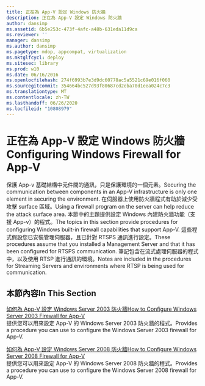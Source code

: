 ```yaml
---
title: 正在為 App-V 設定 Windows 防火牆
description: 正在為 App-V 設定 Windows 防火牆
author: dansimp
ms.assetid: 6b5e253c-473f-4afc-a48b-631eda11d9ca
ms.reviewer: ''
manager: dansimp
ms.author: dansimp
ms.pagetype: mdop, appcompat, virtualization
ms.mktglfcycl: deploy
ms.sitesec: library
ms.prod: w10
ms.date: 06/16/2016
ms.openlocfilehash: 274f6993b7e3d9dc60778ac5a5521c69e016f060
ms.sourcegitcommit: 354664bc527d93f80687cd2eba70d1eea024c7c3
ms.translationtype: MT
ms.contentlocale: zh-TW
ms.lasthandoff: 06/26/2020
ms.locfileid: "10808979"
---
```

# <span data-ttu-id="a18e5-103">正在為 App-V 設定 Windows 防火牆</span><span class="sxs-lookup"><span data-stu-id="a18e5-103">Configuring Windows Firewall for App-V</span></span>


<span data-ttu-id="a18e5-104">保護 App-v 基礎結構中元件間的通訊，只是保護環境的一個元素。</span><span class="sxs-lookup"><span data-stu-id="a18e5-104">Securing the communication between components in an App-V infrastructure is only one element in securing the environment.</span></span> <span data-ttu-id="a18e5-105">在伺服器上使用防火牆程式有助於減少受攻擊 surface 區域。</span><span class="sxs-lookup"><span data-stu-id="a18e5-105">Using a firewall program on the server can help reduce the attack surface area.</span></span> <span data-ttu-id="a18e5-106">本節中的主題提供設定 Windows 內建防火牆功能（支援 App-v）的程式。</span><span class="sxs-lookup"><span data-stu-id="a18e5-106">The topics in this section provide procedures for configuring Windows built-in firewall capabilities that support App-V.</span></span> <span data-ttu-id="a18e5-107">這些程式假設您已安裝管理伺服器，且已針對 RTSPS 通訊進行設定。</span><span class="sxs-lookup"><span data-stu-id="a18e5-107">These procedures assume that you installed a Management Server and that it has been configured for RTSPS communication.</span></span> <span data-ttu-id="a18e5-108">筆記包含在流式處理伺服器的程式中，以及使用 RTSP 進行通訊的環境。</span><span class="sxs-lookup"><span data-stu-id="a18e5-108">Notes are included in the procedures for Streaming Servers and environments where RTSP is being used for communication.</span></span>

## <span data-ttu-id="a18e5-109">本節內容</span><span class="sxs-lookup"><span data-stu-id="a18e5-109">In This Section</span></span>


<a href="" id="how-to-configure-windows-server-2003-firewall-for-app-v"></a>[<span data-ttu-id="a18e5-110">如何為 App-V 設定 Windows Server 2003 防火牆</span><span class="sxs-lookup"><span data-stu-id="a18e5-110">How to Configure Windows Server 2003 Firewall for App-V</span></span>](how-to-configure-windows-server-2003-firewall-for-app-v.md)  
<span data-ttu-id="a18e5-111">提供您可以用來設定 App-V 的 Windows Server 2003 防火牆的程式。</span><span class="sxs-lookup"><span data-stu-id="a18e5-111">Provides a procedure you can use to configure the Windows Server 2003 firewall for App-V.</span></span>

<a href="" id="how-to-configure-windows-server-2008-firewall-for-app-v"></a>[<span data-ttu-id="a18e5-112">如何為 App-V 設定 Windows Server 2008 防火牆</span><span class="sxs-lookup"><span data-stu-id="a18e5-112">How to Configure Windows Server 2008 Firewall for App-V</span></span>](how-to-configure-windows-server-2008-firewall-for-app-v.md)  
<span data-ttu-id="a18e5-113">提供您可以用來設定 App-V 的 Windows Server 2008 防火牆的程式。</span><span class="sxs-lookup"><span data-stu-id="a18e5-113">Provides a procedure you can use to configure the Windows Server 2008 firewall for App-V.</span></span>

 

 





